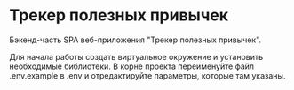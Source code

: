 # Трекер полезных привычек
Бэкенд-часть SPA веб-приложения "Трекер полезных привычек".

<!--Установка-->
Для начала работы создать виртуальное окружение и установить необходимые библиотеки. В корне проекта переименуйте файл .env.example в .env и отредактируйте параметры, которые там указаны.
